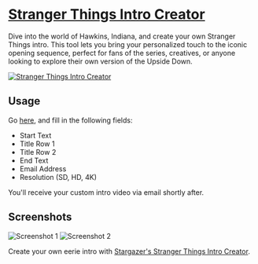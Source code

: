 # [Stranger Things Intro Creator](https://gostargazer.com/stranger-things/)

Dive into the world of Hawkins, Indiana, and create your own Stranger Things intro. This tool lets you bring your personalized touch to the iconic opening sequence, perfect for fans of the series, creatives, or anyone looking to explore their own version of the Upside Down.

[![Stranger Things Intro Creator](https://img.youtube.com/vi/oItkT0GOT2k/maxresdefault.jpg)](https://www.youtube.com/watch?v=oItkT0GOT2k "Stranger Things Intro Creator")

## Usage

Go [here](https://gostargazer.com/stranger-things/), and fill in the following fields:
- Start Text
- Title Row 1
- Title Row 2
- End Text
- Email Address
- Resolution (SD, HD, 4K)

You'll receive your custom intro video via email shortly after.

## Screenshots

![Screenshot 1](https://i.imgur.com/kfwsoPT.png)
![Screenshot 2](https://i.imgur.com/JWxjFwf.png)

Create your own eerie intro with [Stargazer's Stranger Things Intro Creator](https://gostargazer.com/stranger-things/).
